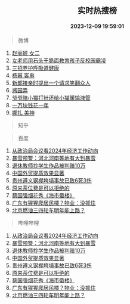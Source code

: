 <div align="center"><h2>实时热搜榜</h2><h4>2023-12-09 19:59:01</h4></div>

> 微博  

1. [赵丽颖 女二](https://s.weibo.com/weibo?q=%E8%B5%B5%E4%B8%BD%E9%A2%96%20%E5%A5%B3%E4%BA%8C&t=31&band_rank=1&Refer=top)<br />
2. [女老师用石头干脆面教育孩子反校园霸凌](https://s.weibo.com/weibo?q=%23%E5%A5%B3%E8%80%81%E5%B8%88%E7%94%A8%E7%9F%B3%E5%A4%B4%E5%B9%B2%E8%84%86%E9%9D%A2%E6%95%99%E8%82%B2%E5%AD%A9%E5%AD%90%E5%8F%8D%E6%A0%A1%E5%9B%AD%E9%9C%B8%E5%87%8C%23&t=31&band_rank=2&Refer=top)<br />
3. [三招养护呼吸道健康](https://s.weibo.com/weibo?q=%23%E4%B8%89%E6%8B%9B%E5%85%BB%E6%8A%A4%E5%91%BC%E5%90%B8%E9%81%93%E5%81%A5%E5%BA%B7%23&t=31&band_rank=3&Refer=top)<br />
4. [杨幂 客串](https://s.weibo.com/weibo?q=%E6%9D%A8%E5%B9%82%20%E5%AE%A2%E4%B8%B2&t=31&band_rank=4&Refer=top)<br />
5. [新郎接亲时提出一个请求笑翻众人](https://s.weibo.com/weibo?q=%23%E6%96%B0%E9%83%8E%E6%8E%A5%E4%BA%B2%E6%97%B6%E6%8F%90%E5%87%BA%E4%B8%80%E4%B8%AA%E8%AF%B7%E6%B1%82%E7%AC%91%E7%BF%BB%E4%BC%97%E4%BA%BA%23&t=31&band_rank=5&Refer=top)<br />
6. [酱园弄](https://s.weibo.com/weibo?q=%E9%85%B1%E5%9B%AD%E5%BC%84&t=31&band_rank=6&Refer=top)<br />
7. [爷爷陪小猫打针还给小猫暖输液管](https://s.weibo.com/weibo?q=%23%E7%88%B7%E7%88%B7%E9%99%AA%E5%B0%8F%E7%8C%AB%E6%89%93%E9%92%88%E8%BF%98%E7%BB%99%E5%B0%8F%E7%8C%AB%E6%9A%96%E8%BE%93%E6%B6%B2%E7%AE%A1%23&t=31&band_rank=7&Refer=top)<br />
8. [一万块钱花一年](https://s.weibo.com/weibo?q=%E4%B8%80%E4%B8%87%E5%9D%97%E9%92%B1%E8%8A%B1%E4%B8%80%E5%B9%B4&t=31&band_rank=8&Refer=top)<br />
9. [娜扎 美神](https://s.weibo.com/weibo?q=%E5%A8%9C%E6%89%8E%20%E7%BE%8E%E7%A5%9E&t=31&band_rank=9&Refer=top)<br />

> 知乎  


> 百度  

1. [从政治局会议看2024年经济工作动向](https://www.baidu.com/s?wd=%E4%BB%8E%E6%94%BF%E6%B2%BB%E5%B1%80%E4%BC%9A%E8%AE%AE%E7%9C%8B2024%E5%B9%B4%E7%BB%8F%E6%B5%8E%E5%B7%A5%E4%BD%9C%E5%8A%A8%E5%90%91&sa=fyb_news&rsv_dl=fyb_news)<br />
2. [暴雪预警：河北河南等地有大到暴雪](https://www.baidu.com/s?wd=%E6%9A%B4%E9%9B%AA%E9%A2%84%E8%AD%A6%EF%BC%9A%E6%B2%B3%E5%8C%97%E6%B2%B3%E5%8D%97%E7%AD%89%E5%9C%B0%E6%9C%89%E5%A4%A7%E5%88%B0%E6%9A%B4%E9%9B%AA&sa=fyb_news&rsv_dl=fyb_news)<br />
3. [退休教师抄学生作品被判赔10万](https://www.baidu.com/s?wd=%E9%80%80%E4%BC%91%E6%95%99%E5%B8%88%E6%8A%84%E5%AD%A6%E7%94%9F%E4%BD%9C%E5%93%81%E8%A2%AB%E5%88%A4%E8%B5%9410%E4%B8%87&sa=fyb_news&rsv_dl=fyb_news)<br />
4. [中国外贸提质效果显著](https://www.baidu.com/s?wd=%E4%B8%AD%E5%9B%BD%E5%A4%96%E8%B4%B8%E6%8F%90%E8%B4%A8%E6%95%88%E6%9E%9C%E6%98%BE%E8%91%97&sa=fyb_news&rsv_dl=fyb_news)<br />
5. [贵州遵义钢棚垮塌事故已致6死3伤](https://www.baidu.com/s?wd=%E8%B4%B5%E5%B7%9E%E9%81%B5%E4%B9%89%E9%92%A2%E6%A3%9A%E5%9E%AE%E5%A1%8C%E4%BA%8B%E6%95%85%E5%B7%B2%E8%87%B46%E6%AD%BB3%E4%BC%A4&sa=fyb_news&rsv_dl=fyb_news)<br />
6. [原来茶位费是可以拒绝的](https://www.baidu.com/s?wd=%E5%8E%9F%E6%9D%A5%E8%8C%B6%E4%BD%8D%E8%B4%B9%E6%98%AF%E5%8F%AF%E4%BB%A5%E6%8B%92%E7%BB%9D%E7%9A%84&sa=fyb_news&rsv_dl=fyb_news)<br />
7. [蔡国强烟花秀《海市蜃楼》](https://www.baidu.com/s?wd=%E8%94%A1%E5%9B%BD%E5%BC%BA%E7%83%9F%E8%8A%B1%E7%A7%80%E3%80%8A%E6%B5%B7%E5%B8%82%E8%9C%83%E6%A5%BC%E3%80%8B&sa=fyb_news&rsv_dl=fyb_news)<br />
8. [广东有猩猩爬居民楼？物业：没抓住](https://www.baidu.com/s?wd=%E5%B9%BF%E4%B8%9C%E6%9C%89%E7%8C%A9%E7%8C%A9%E7%88%AC%E5%B1%85%E6%B0%91%E6%A5%BC%EF%BC%9F%E7%89%A9%E4%B8%9A%EF%BC%9A%E6%B2%A1%E6%8A%93%E4%BD%8F&sa=fyb_news&rsv_dl=fyb_news)<br />
9. [北京燃油三四轮车明年能上路？](https://www.baidu.com/s?wd=%E5%8C%97%E4%BA%AC%E7%87%83%E6%B2%B9%E4%B8%89%E5%9B%9B%E8%BD%AE%E8%BD%A6%E6%98%8E%E5%B9%B4%E8%83%BD%E4%B8%8A%E8%B7%AF%EF%BC%9F&sa=fyb_news&rsv_dl=fyb_news)<br />

> 哔哩哔哩  

1. [从政治局会议看2024年经济工作动向](https://www.baidu.com/s?wd=%E4%BB%8E%E6%94%BF%E6%B2%BB%E5%B1%80%E4%BC%9A%E8%AE%AE%E7%9C%8B2024%E5%B9%B4%E7%BB%8F%E6%B5%8E%E5%B7%A5%E4%BD%9C%E5%8A%A8%E5%90%91&sa=fyb_news&rsv_dl=fyb_news)<br />
2. [暴雪预警：河北河南等地有大到暴雪](https://www.baidu.com/s?wd=%E6%9A%B4%E9%9B%AA%E9%A2%84%E8%AD%A6%EF%BC%9A%E6%B2%B3%E5%8C%97%E6%B2%B3%E5%8D%97%E7%AD%89%E5%9C%B0%E6%9C%89%E5%A4%A7%E5%88%B0%E6%9A%B4%E9%9B%AA&sa=fyb_news&rsv_dl=fyb_news)<br />
3. [退休教师抄学生作品被判赔10万](https://www.baidu.com/s?wd=%E9%80%80%E4%BC%91%E6%95%99%E5%B8%88%E6%8A%84%E5%AD%A6%E7%94%9F%E4%BD%9C%E5%93%81%E8%A2%AB%E5%88%A4%E8%B5%9410%E4%B8%87&sa=fyb_news&rsv_dl=fyb_news)<br />
4. [中国外贸提质效果显著](https://www.baidu.com/s?wd=%E4%B8%AD%E5%9B%BD%E5%A4%96%E8%B4%B8%E6%8F%90%E8%B4%A8%E6%95%88%E6%9E%9C%E6%98%BE%E8%91%97&sa=fyb_news&rsv_dl=fyb_news)<br />
5. [贵州遵义钢棚垮塌事故已致6死3伤](https://www.baidu.com/s?wd=%E8%B4%B5%E5%B7%9E%E9%81%B5%E4%B9%89%E9%92%A2%E6%A3%9A%E5%9E%AE%E5%A1%8C%E4%BA%8B%E6%95%85%E5%B7%B2%E8%87%B46%E6%AD%BB3%E4%BC%A4&sa=fyb_news&rsv_dl=fyb_news)<br />
6. [原来茶位费是可以拒绝的](https://www.baidu.com/s?wd=%E5%8E%9F%E6%9D%A5%E8%8C%B6%E4%BD%8D%E8%B4%B9%E6%98%AF%E5%8F%AF%E4%BB%A5%E6%8B%92%E7%BB%9D%E7%9A%84&sa=fyb_news&rsv_dl=fyb_news)<br />
7. [蔡国强烟花秀《海市蜃楼》](https://www.baidu.com/s?wd=%E8%94%A1%E5%9B%BD%E5%BC%BA%E7%83%9F%E8%8A%B1%E7%A7%80%E3%80%8A%E6%B5%B7%E5%B8%82%E8%9C%83%E6%A5%BC%E3%80%8B&sa=fyb_news&rsv_dl=fyb_news)<br />
8. [广东有猩猩爬居民楼？物业：没抓住](https://www.baidu.com/s?wd=%E5%B9%BF%E4%B8%9C%E6%9C%89%E7%8C%A9%E7%8C%A9%E7%88%AC%E5%B1%85%E6%B0%91%E6%A5%BC%EF%BC%9F%E7%89%A9%E4%B8%9A%EF%BC%9A%E6%B2%A1%E6%8A%93%E4%BD%8F&sa=fyb_news&rsv_dl=fyb_news)<br />
9. [北京燃油三四轮车明年能上路？](https://www.baidu.com/s?wd=%E5%8C%97%E4%BA%AC%E7%87%83%E6%B2%B9%E4%B8%89%E5%9B%9B%E8%BD%AE%E8%BD%A6%E6%98%8E%E5%B9%B4%E8%83%BD%E4%B8%8A%E8%B7%AF%EF%BC%9F&sa=fyb_news&rsv_dl=fyb_news)<br />
